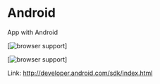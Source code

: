 # Android
App with Android


[![browser support](http://appbalo.com/wp-content/uploads/2014/08/Android-Central---The-App-.png)]

[![browser support](http://www.android.com/new/images/logos-2x/android-wordmark-8EC047.png)]




Link:
http://developer.android.com/sdk/index.html
